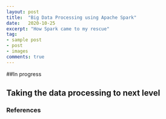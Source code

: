 ```yaml
---
layout: post
title:  "Big Data Processing using Apache Spark"
date:   2020-10-25
excerpt: "How Spark came to my rescue"
tag:
- sample post
- post
- images
comments: true
---
```



##In progress

## Taking the data processing to next level


### References
